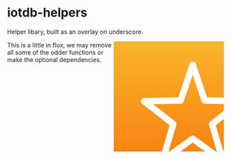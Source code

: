 # iotdb-helpers

Helper libary, built as an overlay on underscore.

<img src="https://raw.githubusercontent.com/dpjanes/iotdb-homestar/master/docs/HomeStar.png" align="right" />

This is a little in flux, we may remove all some of the odder 
functions or make the optional dependencies. 
